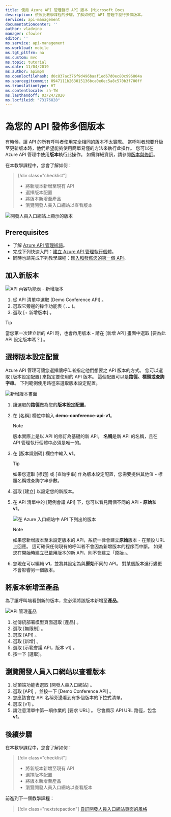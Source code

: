 ```yaml
---
title: 使用 Azure API 管理發行 API 版本 |Microsoft Docs
description: 依照此教學課程的步驟，了解如何在 API 管理中發行多個版本。
services: api-management
documentationcenter: ''
author: vladvino
manager: cfowler
editor: ''
ms.service: api-management
ms.workload: mobile
ms.tgt_pltfrm: na
ms.custom: mvc
ms.topic: tutorial
ms.date: 11/04/2019
ms.author: apimpm
ms.openlocfilehash: d0c837ac376f9d496baaf1ed67d0ec80c996804a
ms.sourcegitcommit: 0947111b263015136bca0e6ec5a8c570b3f700ff
ms.translationtype: HT
ms.contentlocale: zh-TW
ms.lasthandoff: 03/24/2020
ms.locfileid: "73176828"
---
```

# <a name="publish-multiple-versions-of-your-api"></a>為您的 API 發佈多個版本 

有時候，讓 API 的所有呼叫者使用完全相同的版本不太實際。 當呼叫者想要升級至更新版本時，他們希望能夠使用簡單易懂的方法來執行此操作。 您可以在 Azure API 管理中使用**版本**執行此操作。 如需詳細資訊，請參閱[版本與修訂](https://blogs.msdn.microsoft.com/apimanagement/2017/09/14/versions-revisions/)。

在本教學課程中，您會了解如何：

> [!div class="checklist"]
> * 將新版本新增至現有 API
> * 選擇版本配置
> * 將版本新增至產品
> * 瀏覽開發人員入口網站以查看版本

![開發人員入口網站上顯示的版本](media/api-management-getstarted-publish-versions/azure_portal.PNG)

## <a name="prerequisites"></a>Prerequisites

+ 了解 [Azure API 管理術語](api-management-terminology.md)。
+ 完成下列快速入門：[建立 Azure API 管理執行個體](get-started-create-service-instance.md)。
+ 同時也請完成下列教學課程：[匯入和發佈您的第一個 API](import-and-publish.md)。

## <a name="add-a-new-version"></a>加入新版本

![API 內容功能表 - 新增版本](media/api-management-getstarted-publish-versions/AddVersionMenu.png)

1. 從 API 清單中選取 [Demo Conference API]  。
2. 選取它旁邊的操作功能表 ( **...** )。
3. 選取 [+ 新增版本]  。

> [!TIP]
> 當您第一次建立新的 API 時，也會啟用版本 - 請在 [新增 API]  畫面中選取 [要為此 API 設定版本嗎？]  。

## <a name="choose-a-versioning-scheme"></a>選擇版本設定配置

Azure API 管理可讓您選擇讓呼叫者指定他們想要之 API 版本的方式。 您可以選取 [版本設定配置]  來指定要使用的 API 版本。 這個配置可以是**路徑、標頭或查詢字串**。 下列範例使用路徑來選取版本設定配置。

![新增版本畫面](media/api-management-getstarted-publish-versions/AddVersion.PNG)

1. 讓選取的**路徑**做為您的**版本設定配置**。
2. 在 [名稱]  欄位中輸入 **demo-conference-api-v1**。

    > [!NOTE]
    > 版本實際上是以 API 的修訂為基礎的新 API。 **名稱**是新 API 的名稱，且在 API 管理執行個體中必須是唯一的。

3. 在 [版本識別碼]  欄位中輸入 **v1**。

    > [!TIP]
    > 如果您選取 [標題]  或 [查詢字串]  作為版本設定配置，您需要提供其他值 - 標題名稱或查詢字串參數。

4. 選取 [建立]  以設定您的新版本。
5. 在 API 清單中的 [範例會議 API]  下，您可以看見兩個不同的 API - **原始**和 **v1**。

    ![在 Azure 入口網站中 API 下列出的版本](media/api-management-getstarted-publish-versions/VersionList.PNG)

    > [!Note]
    > 如果您新增版本至未設定版本的 API，系統一律會建立**原始**版本 - 在預設 URL 上回應。 這可確保任何現有的呼叫者不會因為新增版本的程序而中斷。 如果您在開始時建立已啟用版本的新 API，則不會建立「原始」。

6. 您現在可以編輯 **v1**，並將其設定為與**原始**不同的 API。 對某個版本進行變更不會影響另一個版本。

## <a name="add-the-version-to-a-product"></a>將版本新增至產品

為了讓呼叫端看到新的版本，您必須將該版本新增至**產品**。

![API 管理產品](media/api-management-getstarted-publish-versions/08-AddMultipleVersions-03-AddVersionToProduct.png)

1. 從傳統部署模型頁面選取 [產品]  。
2. 選取 [無限制]  。
3. 選取 [API]  。
4. 選取 [新增]  。
5. 選取 [示範會議 API，版本 v1]  。
6. 按一下 [選取]。 

## <a name="browse-the-developer-portal-to-see-the-version"></a>瀏覽開發人員入口網站以查看版本

1. 從頂端功能表選取 [開發人員入口網站]  。
2. 選取 [API]  ，並按一下 [Demo Conference API]  。
3. 您應該會在 API 名稱旁邊看到有多個版本的下拉式清單。
4. 選取 [v1]  。
5. 請注意清單中第一項作業的 [要求 URL]  。 它會顯示 API URL 路徑，包含 **v1**。

## <a name="next-steps"></a>後續步驟

在本教學課程中，您會了解如何：

> [!div class="checklist"]
> * 將新版本新增至現有 API
> * 選擇版本配置 
> * 將版本新增至產品
> * 瀏覽開發人員入口網站以查看版本

前進到下一個教學課程：

> [!div class="nextstepaction"]
> [自訂開發人員入口網站頁面的風格](api-management-customize-styles.md)